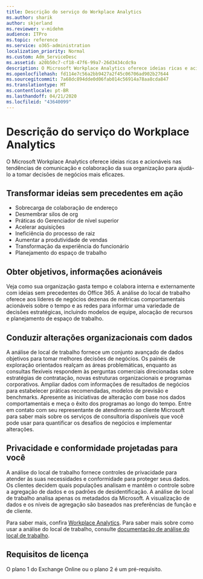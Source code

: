 ```yaml
---
title: Descrição do serviço do Workplace Analytics
ms.author: sharik
author: skjerland
ms.reviewer: v-midehm
audience: ITPro
ms.topic: reference
ms.service: o365-administration
localization_priority: Normal
ms.custom: Adm_ServiceDesc
ms.assetid: a20b50c7-cf18-47f6-99a7-26d3434cdc9a
description: O Microsoft Workplace Analytics oferece ideias ricas e acionáveis nas tendências de comunicação e colaboração da sua organização para ajudá-lo a tomar decisões de negócios mais eficazes.
ms.openlocfilehash: fd114e7c56a2bb9427a2f45c06706ad902b27644
ms.sourcegitcommit: 7a68dc894dde0d06fab014c56914a78aa8cda847
ms.translationtype: MT
ms.contentlocale: pt-BR
ms.lasthandoff: 04/21/2020
ms.locfileid: "43640099"
---
```

# <a name="workplace-analytics-service-description"></a>Descrição do serviço do Workplace Analytics

O Microsoft Workplace Analytics oferece ideias ricas e acionáveis nas tendências de comunicação e colaboração da sua organização para ajudá-lo a tomar decisões de negócios mais eficazes.

## <a name="transform-unprecedented-insights-into-action"></a>Transformar ideias sem precedentes em ação

* Sobrecarga de colaboração de endereço
* Desmembrar silos de org
* Práticas do Gerenciador de nível superior
* Acelerar aquisições
* Ineficiência do processo de raiz
* Aumentar a produtividade de vendas
* Transformação da experiência do funcionário
* Planejamento do espaço de trabalho

## <a name="gain-objective-actionable-insights"></a>Obter objetivos, informações acionáveis

Veja como sua organização gasta tempo e colabora interna e externamente com ideias sem precedentes do Office 365. A análise do local de trabalho oferece aos líderes de negócios dezenas de métricas comportamentais acionáveis sobre o tempo e as redes para informar uma variedade de decisões estratégicas, incluindo modelos de equipe, alocação de recursos e planejamento de espaço de trabalho.

## <a name="drive-organizational-change-with-data"></a>Conduzir alterações organizacionais com dados

A análise de local de trabalho fornece um conjunto avançado de dados objetivos para tomar melhores decisões de negócios. Os painéis de exploração orientados realçam as áreas problemáticas, enquanto as consultas flexíveis respondem às perguntas comerciais direcionadas sobre estratégias de contratação, novas estruturas organizacionais e programas corporativos. Ampliar dados com informações de resultados de negócios para estabelecer práticas recomendadas, modelos de previsão e benchmarks. Apresente as iniciativas de alteração com base nos dados comportamentais e meça o êxito dos programas ao longo do tempo. Entre em contato com seu representante de atendimento ao cliente Microsoft para saber mais sobre os serviços de consultoria disponíveis que você pode usar para quantificar os desafios de negócios e implementar alterações.

## <a name="privacy-and-compliance-designed-for-you"></a>Privacidade e conformidade projetadas para você

A análise do local de trabalho fornece controles de privacidade para atender às suas necessidades e conformidade para proteger seus dados. Os clientes decidem quais populações analisam e mantêm o controle sobre a agregação de dados e os padrões de desidentificação. A análise de local de trabalho analisa apenas os metadados da Microsoft. A visualização de dados e os níveis de agregação são baseados nas preferências de função e de cliente.

Para saber mais, confira [Workplace Analytics](https://go.microsoft.com/fwlink/?linkid=852492). Para saber mais sobre como usar a análise do local de trabalho, consulte [documentação de análise do local de trabalho](https://docs.microsoft.com/workplace-analytics/).
  
## <a name="licensing-requirements"></a>Requisitos de licença

O plano 1 do Exchange Online ou o plano 2 é um pré-requisito.
